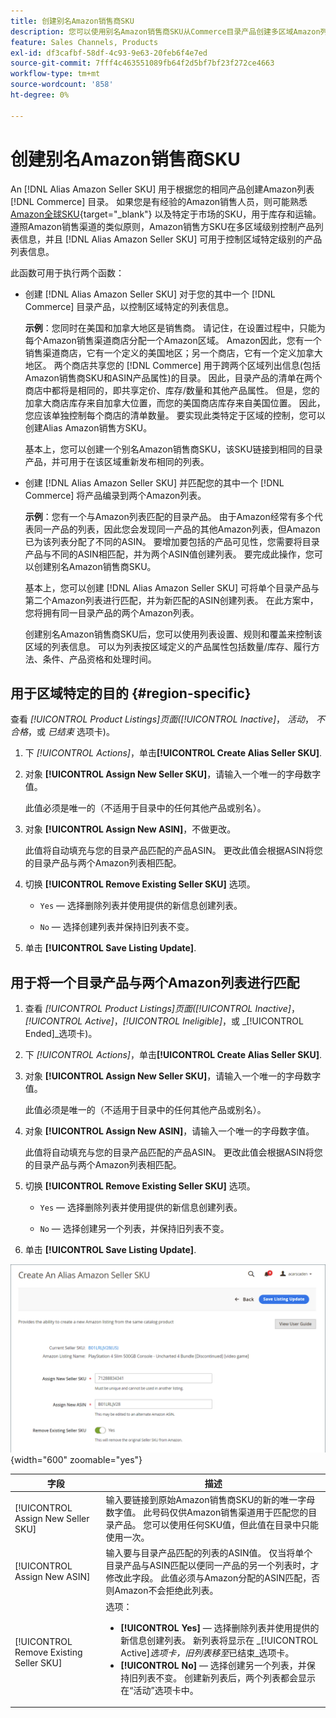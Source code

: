 ```yaml
---
title: 创建别名Amazon销售商SKU
description: 您可以使用别名Amazon销售商SKU从Commerce目录产品创建多区域Amazon列表。
feature: Sales Channels, Products
exl-id: df3cafbf-58df-4c93-9e63-20feb6f4e7ed
source-git-commit: 7fff4c463551089fb64f2d5bf7bf23f272ce4663
workflow-type: tm+mt
source-wordcount: '858'
ht-degree: 0%

---
```


# 创建别名Amazon销售商SKU

An [!DNL Alias Amazon Seller SKU] 用于根据您的相同产品创建Amazon列表 [!DNL Commerce] 目录。 如果您是有经验的Amazon销售人员，则可能熟悉 [Amazon全球SKU](https://sellercentral.amazon.com/gp/help/external/help.html?itemID=201394090){target="_blank"} 以及特定于市场的SKU，用于库存和运输。 遵照Amazon销售渠道的类似原则，Amazon销售方SKU在多区域级别控制产品列表信息，并且 [!DNL Alias Amazon Seller SKU] 可用于控制区域特定级别的产品列表信息。

此函数可用于执行两个函数：

- 创建 [!DNL Alias Amazon Seller SKU] 对于您的其中一个 [!DNL Commerce] 目录产品，以控制区域特定的列表信息。

  **示例**：您同时在美国和加拿大地区是销售商。 请记住，在设置过程中，只能为每个Amazon销售渠道商店分配一个Amazon区域。 Amazon因此，您有一个销售渠道商店，它有一个定义的美国地区；另一个商店，它有一个定义加拿大地区。 两个商店共享您的 [!DNL Commerce] 用于跨两个区域列出信息(包括Amazon销售商SKU和ASIN产品属性)的目录。 因此，目录产品的清单在两个商店中都将是相同的，即共享定价、库存/数量和其他产品属性。 但是，您的加拿大商店库存来自加拿大位置，而您的美国商店库存来自美国位置。 因此，您应该单独控制每个商店的清单数量。 要实现此类特定于区域的控制，您可以创建Alias Amazon销售方SKU。

  基本上，您可以创建一个别名Amazon销售商SKU，该SKU链接到相同的目录产品，并可用于在该区域重新发布相同的列表。

- 创建 [!DNL Alias Amazon Seller SKU] 并匹配您的其中一个 [!DNL Commerce] 将产品编录到两个Amazon列表。

  **示例**：您有一个与Amazon列表匹配的目录产品。 由于Amazon经常有多个代表同一产品的列表，因此您会发现同一产品的其他Amazon列表，但Amazon已为该列表分配了不同的ASIN。 要增加要包括的产品可见性，您需要将目录产品与不同的ASIN相匹配，并为两个ASIN值创建列表。 要完成此操作，您可以创建别名Amazon销售商SKU。

  基本上，您可以创建 [!DNL Alias Amazon Seller SKU] 可将单个目录产品与第二个Amazon列表进行匹配，并为新匹配的ASIN创建列表。 在此方案中，您将拥有同一目录产品的两个Amazon列表。

  创建别名Amazon销售商SKU后，您可以使用列表设置、规则和覆盖来控制该区域的列表信息。 可以为列表按区域定义的产品属性包括数量/库存、履行方法、条件、产品资格和处理时间。

## 用于区域特定的目的 {#region-specific}

查看 _[!UICONTROL Product Listings]_页面(_[!UICONTROL Inactive]_， _活动_， _不合格_，或 _已结束_ 选项卡)。

1. 下 _[!UICONTROL Actions]_，单击&#x200B;**[!UICONTROL Create Alias Seller SKU]**.

1. 对象 **[!UICONTROL Assign New Seller SKU]**，请输入一个唯一的字母数字值。

   此值必须是唯一的（不适用于目录中的任何其他产品或别名）。

1. 对象 **[!UICONTROL Assign New ASIN]**，不做更改。

   此值将自动填充与您的目录产品匹配的产品ASIN。 更改此值会根据ASIN将您的目录产品与两个Amazon列表相匹配。

1. 切换 **[!UICONTROL Remove Existing Seller SKU]** 选项。

   - `Yes`  — 选择删除列表并使用提供的新信息创建列表。

   - `No`  — 选择创建列表并保持旧列表不变。

1. 单击 **[!UICONTROL Save Listing Update]**.

## 用于将一个目录产品与两个Amazon列表进行匹配

1. 查看 _[!UICONTROL Product Listings]_页面(_[!UICONTROL Inactive]_， _[!UICONTROL Active]_，_[!UICONTROL Ineligible]_，或 _[!UICONTROL Ended]_选项卡)。

1. 下 _[!UICONTROL Actions]_，单击&#x200B;**[!UICONTROL Create Alias Seller SKU]**.

1. 对象 **[!UICONTROL Assign New Seller SKU]**，请输入一个唯一的字母数字值。

   此值必须是唯一的（不适用于目录中的任何其他产品或别名）。

1. 对象 **[!UICONTROL Assign New ASIN]**，请输入一个唯一的字母数字值。

   此值将自动填充与您的目录产品匹配的产品ASIN。 更改此值会根据ASIN将您的目录产品与两个Amazon列表相匹配。

1. 切换 **[!UICONTROL Remove Existing Seller SKU]** 选项。

   - `Yes`  — 选择删除列表并使用提供的新信息创建列表。

   - `No`  — 选择创建另一个列表，并保持旧列表不变。

1. 单击 **[!UICONTROL Save Listing Update]**.

![创建别名Amazon销售商SKU](assets/amazon-alias-sku-create.png){width="600" zoomable="yes"}

| 字段 | 描述 |
|-----------------------------------------|----------------------------------------------------------------------------------------------------------------------------------------------------------------------------------------------------------------------------------------------------------------------------------------------------------------------------------------------------------------------------------------------------------------------------|
| [!UICONTROL Assign New Seller SKU] | 输入要链接到原始Amazon销售商SKU的新的唯一字母数字值。 此号码仅供Amazon销售渠道用于匹配您的目录产品。 您可以使用任何SKU值，但此值在目录中只能使用一次。 |
| [!UICONTROL Assign New ASIN] | 输入要与目录产品匹配的列表的ASIN值。 仅当将单个目录产品与ASIN匹配以便同一产品的另一个列表时，才修改此字段。 此值必须与Amazon分配的ASIN匹配，否则Amazon不会拒绝此列表。 |
| [!UICONTROL Remove Existing Seller SKU] | 选项：<ul><li>**[!UICONTROL Yes]**  — 选择删除列表并使用提供的新信息创建列表。 新列表将显示在 _[!UICONTROL Active]_选项卡，旧列表移至_&#x200B;已结束&#x200B;_选项卡。</li><li>**[!UICONTROL No]**  — 选择创建另一个列表，并保持旧列表不变。 创建新列表后，两个列表都会显示在“活动”选项卡中。</li></ul> |
